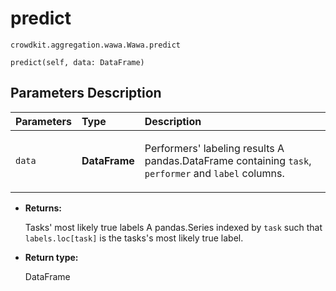 # predict
`crowdkit.aggregation.wawa.Wawa.predict`

```
predict(self, data: DataFrame)
```

## Parameters Description

| Parameters | Type | Description |
| :----------| :----| :-----------|
`data`|**DataFrame**|<p>Performers&#x27; labeling results A pandas.DataFrame containing `task`, `performer` and `label` columns.</p>

* **Returns:**

  Tasks' most likely true labels
A pandas.Series indexed by `task` such that `labels.loc[task]`
is the tasks's most likely true label.

* **Return type:**

  DataFrame

